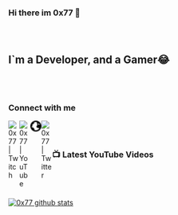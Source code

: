 ### Hi there im 0x77 👋

<br />

#

## I`m a Developer, and a Gamer😂

<br />

#

### Connect with me
[<img align="left" alt="0x77 | Twitch" width="22px" src="https://cdn.jsdelivr.net/npm/simple-icons@3.4.0/icons/twitch.svg" />][twitch]
[<img align="left" alt="0x77 | YouTube" width="22px" src="https://cdn.jsdelivr.net/npm/simple-icons@v3/icons/youtube.svg" />][youtube]
[<img align="left" alt="marvhus.github.io" width="22px" src="https://raw.githubusercontent.com/iconic/open-iconic/master/svg/globe.svg" />][website]
[<img align="left" alt="0x77 | Twitter" width="22px" src="https://cdn.jsdelivr.net/npm/simple-icons@3.4.0/icons/twitter.svg" />][twitter]

<br />

#

### 📺 Latest YouTube Videos
<!-- YOUTUBE:START -->
<!-- YOUTUBE:END -->

<br />

#

[![0x77 github stats](https://github-readme-stats.vercel.app/api?username=0x77-dev&show_icons=true&count_private=true&theme=dark)](https://github.com/anuraghazra/github-readme-stats)

[website]: https://0x77-dev.github.io/
[youtube]: https://www.youtube.com/channel/UCH5JE89kj2vxKPTkhHEVP8A
[twitch]: https://twitch.tv/0x77_dev
[twitter]: https://twitter.com/0x7710
